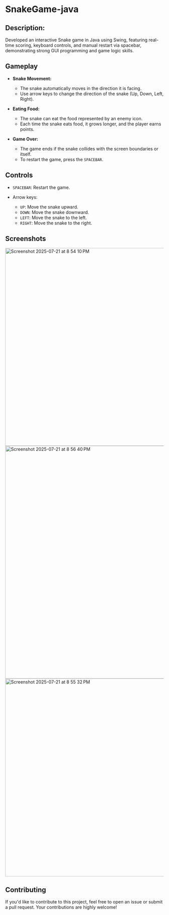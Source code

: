 # SnakeGame-java

## Description:
Developed an interactive Snake game in Java using Swing, featuring real-time scoring, keyboard controls, and manual restart via spacebar, demonstrating strong GUI programming and game logic skills.

## Gameplay

- **Snake Movement:**
  - The snake automatically moves in the direction it is facing.
  - Use arrow keys to change the direction of the snake (Up, Down, Left, Right).

- **Eating Food:**
  - The snake can eat the food represented by an enemy icon.
  - Each time the snake eats food, it grows longer, and the player earns points.

- **Game Over:**
  - The game ends if the snake collides with the screen boundaries or itself.
  - To restart the game, press the `SPACEBAR`.

## Controls

- `SPACEBAR`: Restart the game.

- Arrow keys:
  - `UP`: Move the snake upward.
  - `DOWN`: Move the snake downward.
  - `LEFT`: Move the snake to the left.
  - `RIGHT`: Move the snake to the right.

## Screenshots
<img width="605" height="629" alt="Screenshot 2025-07-21 at 8 54 10 PM" src="https://github.com/user-attachments/assets/98243e44-c7e4-4e54-8cd6-98c9d0d6155e" />
<img width="712" height="740" alt="Screenshot 2025-07-21 at 8 56 40 PM" src="https://github.com/user-attachments/assets/f7dd4278-b5d7-4266-ab58-fd35cadceb9d" />
<img width="605" height="629" alt="Screenshot 2025-07-21 at 8 55 32 PM" src="https://github.com/user-attachments/assets/150b36f2-50a0-4dae-a984-36c930622eb4" />

## Contributing

If you'd like to contribute to this project, feel free to open an issue or submit a pull request. Your contributions are highly welcome!


